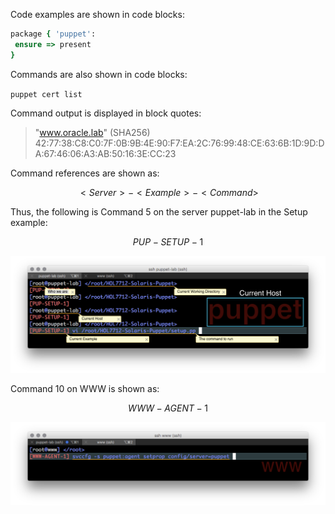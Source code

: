 Code examples are shown in code blocks:

```ruby
package { 'puppet':
 ensure => present
}
```

Commands are also shown in code blocks:

`puppet cert list`

Command output is displayed in block quotes:

> "www.oracle.lab" \(SHA256\) 42:77:38:C8:C0:7F:0B:9B:4E:90:F7:EA:2C:76:99:48:CE:63:6B:1D:9D:DA:67:46:06:A3:AB:50:16:3E:CC:23

Command references are shown as:


$$
<Server>-<Example>-<Command>
$$


Thus, the following is Command 5 on the server puppet-lab in the Setup example:


$$
PUP-SETUP-1
$$


![](assets/SETUP-PUP-001.0.png)

Command 10 on WWW is shown as:


$$
WWW-AGENT-1
$$

![](assets/AGENT-WWW-001.0.png)

